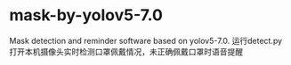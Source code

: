 # mask-by-yolov5-7.0
Mask detection and reminder software based on yolov5-7.0.
运行detect.py打开本机摄像头实时检测口罩佩戴情况，未正确佩戴口罩时语音提醒
